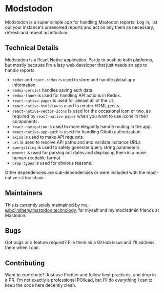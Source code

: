 # Modstodon

Modstodon is a super simple app for handling Mastodon reports! Log in, list out your instance's unresolved reports and act on any them as necessary, refresh and repeat ad infinitum.

## Technical Details

Modstodon is a React Native application. Partly to push to both platforms, but mostly because I'm a lazy web developer that just needs an app to handle reports.

* `redux` and `react-redux` is used to store and handle global app information.
* `redux-persist` handles saving auth data.
* `redux-thunk` is used for handling API actions in Redux.
* `react-native-paper` is used for almost all of the UI.
* `react-native-htmlview` is used to render HTML posts.
* `react-native-vector-icons` is used for the occasional icon or two, as required by `react-native-paper` when you want to use icons in their components.
* `react-navigation` is used to more elegantly handle routing in the app.
* `react-native-app-auth` is used for handling OAuth authorization.
* `axios` is used to make API requests.
* `url` is used to resolve API paths and and validate instance URLs.
* `querystring` is used to safely generate query string parameters.
* `moment` is used for parsing out dates and displaying them in a more human-readable format.
* `prop-types` is used for obvious reasons.

Other dependencies are sub-dependencies or were included with the react-native-cli toolchain.

## Maintainers

This is currently solely maintained by me,
[@bclindner@mastodon.technology](http://mastodon.technology/@bclindner), for myself and my mod/admin friends at Mastodon.

## Bugs

Got bugs or a feature request? File them as a GitHub issue and I'll address them when I can.

## Contributing

Want to contribute? Just use Prettier and follow best practices, and drop in a PR. I'm not exactly a professional PO/lead, but I'll do everything I can to keep the code here decently clean. 
